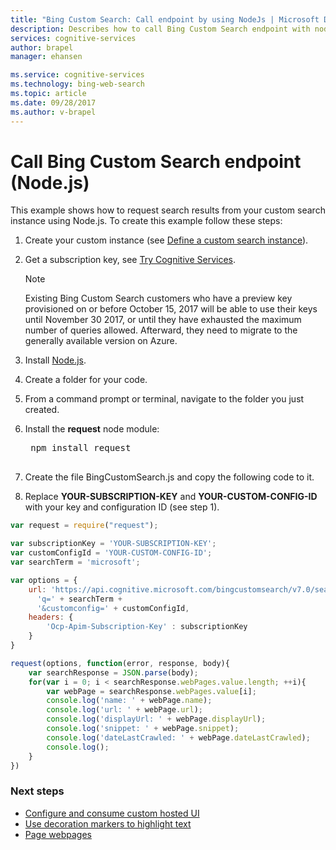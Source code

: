 ```yaml
---
title: "Bing Custom Search: Call endpoint by using NodeJs | Microsoft Docs"
description: Describes how to call Bing Custom Search endpoint with nodejs
services: cognitive-services
author: brapel
manager: ehansen

ms.service: cognitive-services
ms.technology: bing-web-search
ms.topic: article
ms.date: 09/28/2017
ms.author: v-brapel
---
```


# Call Bing Custom Search endpoint (Node.js)

This example shows how to request search results from your custom search instance using Node.js. To create this example follow these steps:

1. Create your custom instance (see [Define a custom search instance](define-your-custom-view.md)).
2. Get a subscription key, see [Try Cognitive Services](https://azure.microsoft.com/try/cognitive-services/?api=bing-custom-search-api).  

   >[!NOTE]  
   >Existing Bing Custom Search customers who have a preview key provisioned on or before October 15, 2017 will be able to use their keys until November 30 2017, or until they have exhausted the maximum number of queries allowed. Afterward, they need to migrate to the generally available version on Azure.  

3. Install [Node.js](https://www.nodejs.org/).
4. Create a folder for your code.
5. From a command prompt or terminal, navigate to the folder you just created.
6. Install the **request** node module:
    <pre>
    npm install request
    </pre>
7. Create the file BingCustomSearch.js and copy the following code to it.
8. Replace **YOUR-SUBSCRIPTION-KEY** and **YOUR-CUSTOM-CONFIG-ID** with your key and configuration ID (see step 1).

``` Node.js
var request = require("request");

var subscriptionKey = 'YOUR-SUBSCRIPTION-KEY';
var customConfigId = 'YOUR-CUSTOM-CONFIG-ID';
var searchTerm = 'microsoft';

var options = {
    url: 'https://api.cognitive.microsoft.com/bingcustomsearch/v7.0/search?' + 
      'q=' + searchTerm + 
      '&customconfig=' + customConfigId,
    headers: {
        'Ocp-Apim-Subscription-Key' : subscriptionKey
    }
}

request(options, function(error, response, body){
    var searchResponse = JSON.parse(body);
    for(var i = 0; i < searchResponse.webPages.value.length; ++i){
        var webPage = searchResponse.webPages.value[i];
        console.log('name: ' + webPage.name);
        console.log('url: ' + webPage.url);
        console.log('displayUrl: ' + webPage.displayUrl);
        console.log('snippet: ' + webPage.snippet);
        console.log('dateLastCrawled: ' + webPage.dateLastCrawled);
        console.log();
    }
})
```

### Next steps
- [Configure and consume custom hosted UI](./hosted-ui.md)
- [Use decoration markers to highlight text](./hit-highlighting.md)
- [Page webpages](./page-webpages.md)